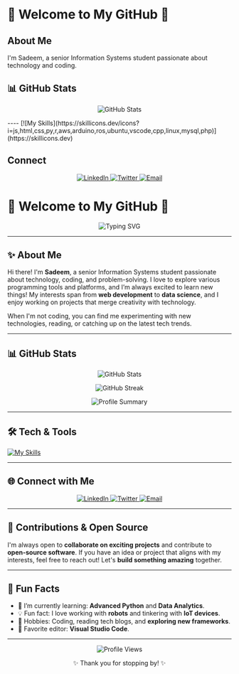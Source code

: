 # 🌸 Welcome to My GitHub 🌸

## About Me
I'm Sadeem, a senior Information Systems student passionate about technology and coding.

## 📊 GitHub Stats
<p align="center">
  <img src="https://github-readme-stats.vercel.app/api?username=Sadcem&show_icons=true&theme=radical&hide_border=true&bg_color=ffccf9&title_color=ff4f9c&icon_color=ff4f9c&text_color=ff69b4" alt="GitHub Stats" />
</p>
----
[![My Skills](https://skillicons.dev/icons?i=js,html,css,py,r,aws,arduino,ros,ubuntu,vscode,cpp,linux,mysql,php)](https://skillicons.dev)

## Connect
<p align="center">
  <a href="your_linkedin_profile">
    <img src="https://img.shields.io/badge/LinkedIn-%23ff69b4?style=for-the-badge&logo=linkedin&logoColor=white" alt="LinkedIn" />
  </a>
  <a href="your_twitter_profile">
    <img src="https://img.shields.io/badge/Twitter-%23ff69b4?style=for-the-badge&logo=twitter&logoColor=white" alt="Twitter" />
  </a>
  <a href="mailto:sadeemasiri21@gmail.com">
    <img src="https://img.shields.io/badge/Email-%23ff69b4?style=for-the-badge&logo=gmail&logoColor=white" alt="Email" />
  </a>
</p>


# 🌸 Welcome to My GitHub 🌸

<p align="center">
  <img src="https://readme-typing-svg.demolab.com?font=Fira+Code&weight=500&size=24&pause=1000&color=FF69B4&center=true&vCenter=true&width=435&lines=Hello%2C+World!+I'm+Sadeem+%F0%9F%92%96;Senior+Information+Systems+Student;Lifelong+learner+and+Tech+Enthusiast;Building+with+%3CCode%2F%3E+Everyday" alt="Typing SVG">
</p>

---

## ✨ About Me
Hi there! I'm **Sadeem**, a senior Information Systems student passionate about technology, coding, and problem-solving. I love to explore various programming tools and platforms, and I’m always excited to learn new things! My interests span from **web development** to **data science**, and I enjoy working on projects that merge creativity with technology.

When I'm not coding, you can find me experimenting with new technologies, reading, or catching up on the latest tech trends.

---

## 📊 GitHub Stats
<p align="center">
  <img src="https://github-readme-stats.vercel.app/api?username=Sadeemm0&show_icons=true&theme=radical&hide_border=true&bg_color=ffccf9&title_color=ff4f9c&icon_color=ff4f9c&text_color=ff69b4" alt="GitHub Stats" />
</p>

<p align="center">
  <img src="https://github-readme-streak-stats.herokuapp.com/?user=Sadeemm0&theme=radical&hide_border=true&background=ffccf9&stroke=ff4f9c&ring=ff4f9c&fire=ff69b4&currStreakLabel=ff69b4" alt="GitHub Streak" />
</p>

<p align="center">
  <img src="https://github-profile-summary-cards.vercel.app/api/cards/profile-details?username=Sadeemm0&theme=radical" alt="Profile Summary" />
</p>

---

## 🛠️ Tech & Tools  
[![My Skills](https://skillicons.dev/icons?i=js,html,css,py,r,aws,arduino,ros,ubuntu,vscode,cpp,linux,mysql,php)](https://skillicons.dev)

---

## 🌐 Connect with Me
<p align="center">
  <a href="your_linkedin_profile" target="_blank">
    <img src="https://img.shields.io/badge/LinkedIn-%23ff69b4?style=for-the-badge&logo=linkedin&logoColor=white" alt="LinkedIn" />
  </a>
  <a href="your_twitter_profile" target="_blank">
    <img src="https://img.shields.io/badge/Twitter-%23ff69b4?style=for-the-badge&logo=twitter&logoColor=white" alt="Twitter" />
  </a>
  <a href="mailto:sadeemasiri21@gmail.com">
    <img src="https://img.shields.io/badge/Email-%23ff69b4?style=for-the-badge&logo=gmail&logoColor=white" alt="Email" />
  </a>
</p>

---

## 🤝 Contributions & Open Source
I'm always open to **collaborate on exciting projects** and contribute to **open-source software**. If you have an idea or project that aligns with my interests, feel free to reach out! Let's **build something amazing** together.

---

## 🎯 Fun Facts
- 🌱 I’m currently learning: **Advanced Python** and **Data Analytics**.
- 💡 Fun fact: I love working with **robots** and tinkering with **IoT devices**.
- 🎨 Hobbies: Coding, reading tech blogs, and **exploring new frameworks**.
- 👾 Favorite editor: **Visual Studio Code**.

---

<p align="center">
  <img src="https://komarev.com/ghpvc/?username=Sadeemm0&color=ff69b4&style=for-the-badge&label=Profile+Views" alt="Profile Views" />
</p>

<p align="center">✨ Thank you for stopping by! ✨</p>

